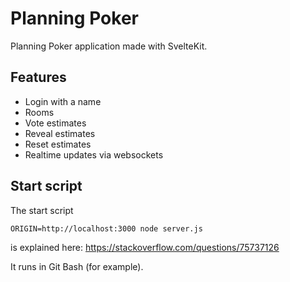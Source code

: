 # Planning Poker

Planning Poker application made with SvelteKit.

## Features

-   Login with a name
-   Rooms
-   Vote estimates
-   Reveal estimates
-   Reset estimates
-   Realtime updates via websockets

## Start script

The start script

`ORIGIN=http://localhost:3000 node server.js`

is explained here: https://stackoverflow.com/questions/75737126

It runs in Git Bash (for example).
